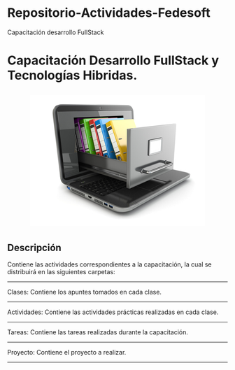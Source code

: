 # Repositorio-Actividades-Fedesoft
Capacitación desarrollo FullStack

Capacitación Desarrollo FullStack y Tecnologías Hibridas.  <p style="text-align:center">![Image](repository.jpg)</p>
=======

## Descripción
 
Contiene las actividades correspondientes a la capacitación, la cual se distribuirá en las siguientes carpetas:

---
Clases: 
Contiene los apuntes tomados en cada clase.

---
Actividades: 
Contiene las actividades prácticas realizadas en cada clase.

---
Tareas: 
Contiene las tareas realizadas durante la capacitación.

---
Proyecto: 
Contiene el proyecto a realizar.

---
